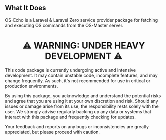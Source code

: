 ## What It Does
OS-Echo is a Laravel &amp; Laravel Zero service provider package for fetching and executing OS commands from the OS-Master server.

<div style="text-align: center;">

# ⚠️ WARNING: UNDER HEAVY DEVELOPMENT ⚠️

</div>

This code package is currently undergoing active and intensive development. It may contain unstable code, incomplete features, and may change frequently. As such, it's not recommended for use in critical or production environments.

By using this package, you acknowledge and understand the potential risks and agree that you are using it at your own discretion and risk. Should any issues or damage arise from its use, the responsibility rests solely with the user. We strongly advise regularly backing up any data or systems that interact with this package and frequently checking for updates.

Your feedback and reports on any bugs or inconsistencies are greatly appreciated, but please proceed with caution.
